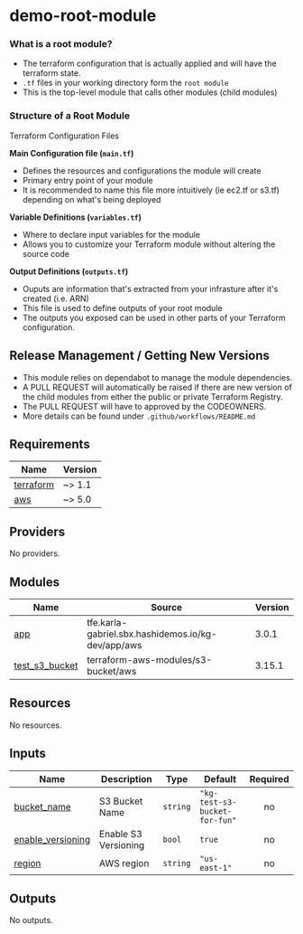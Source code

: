# demo-root-module

### What is a root module?
* The terraform configuration that is actually applied and will have the terraform state.
* `.tf` files in your working directory form the `root module`
* This is the top-level module that calls other modules (child modules)

### Structure of a Root Module

Terraform Configuration Files

**Main Configuration file (`main.tf`)**
* Defines the resources and configurations the module will create
* Primary entry point of your module
* It is recommended to name this file more intuitively (ie ec2.tf or s3.tf) depending on what's being deployed

**Variable Definitions (`variables.tf`)**
* Where to declare input variables for the module
* Allows you to customize your Terraform module without altering the source code

**Output Definitions (`outputs.tf`)**
* Ouputs are information that's extracted from your infrasture after it's created (i.e. ARN)
* This file is used to define outputs of your root module
* The outputs you exposed can be used in other parts of your Terraform configuration.


## Release Management / Getting New Versions

* This module relies on dependabot to manage the module dependencies.
* A PULL REQUEST will automatically be raised if there are new version of the child modules from either the public or private Terraform Registry.
* The PULL REQUEST will have to approved by the CODEOWNERS.
* More details can be found under ` .github/workflows/README.md `

<!-- BEGIN_TF_DOCS -->
## Requirements

| Name | Version |
|------|---------|
| <a name="requirement_terraform"></a> [terraform](#requirement\_terraform) | ~> 1.1 |
| <a name="requirement_aws"></a> [aws](#requirement\_aws) | ~> 5.0 |

## Providers

No providers.

## Modules

| Name | Source | Version |
|------|--------|---------|
| <a name="module_app"></a> [app](#module\_app) | tfe.karla-gabriel.sbx.hashidemos.io/kg-dev/app/aws | 3.0.1 |
| <a name="module_test_s3_bucket"></a> [test\_s3\_bucket](#module\_test\_s3\_bucket) | terraform-aws-modules/s3-bucket/aws | 3.15.1 |

## Resources

No resources.

## Inputs

| Name | Description | Type | Default | Required |
|------|-------------|------|---------|:--------:|
| <a name="input_bucket_name"></a> [bucket\_name](#input\_bucket\_name) | S3 Bucket Name | `string` | `"kg-test-s3-bucket-for-fun"` | no |
| <a name="input_enable_versioning"></a> [enable\_versioning](#input\_enable\_versioning) | Enable S3 Versioning | `bool` | `true` | no |
| <a name="input_region"></a> [region](#input\_region) | AWS region | `string` | `"us-east-1"` | no |

## Outputs

No outputs.
<!-- END_TF_DOCS -->